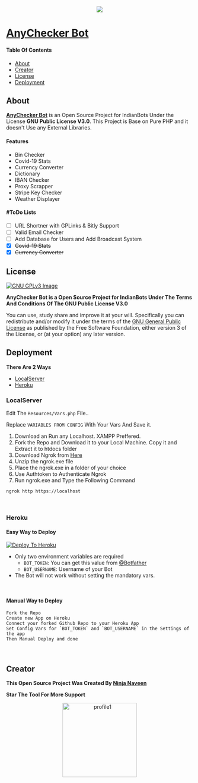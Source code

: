 # <h1 align="center"><a href="https://github.com/IndianBots/AnyCheckerBot"><img src="https://github-readme-stats.vercel.app/api/pin?username=IndianBots&show_icons=true&theme=dark&hide_border=true&repo=AnyCheckerBot"></a></h1>

# <b>[AnyChecker Bot](https://telegram.me/AnyCheckerBot)</b></h1>

#### Table Of Contents
* [About](#About)
* [Creator](#Creator)
* [License](#License)
* [Deployment](#Deployment)


## About

**[AnyChecker Bot](https://telegram.me/AnyCheckerBot)** is an Open Source Project for IndianBots Under the License **GNU Public License V3.0**. This Project is Base on Pure PHP and it doesn't Use any External Libraries.


#### Features

* Bin Checker
* Covid-19 Stats
* Currency Converter
* Dictionary 
* IBAN Checker
* Proxy Scrapper
* Stripe Key Checker
* Weather Displayer

#### #ToDo Lists

- [ ] URL Shortner with GPLinks & Bitly Support
- [ ] Valid Email Checker
- [ ] Add Database for Users and Add Broadcast System
- [x] ~~Covid-19 Stats~~
- [x] ~~Currency Converter~~

## License
[![GNU GPLv3 Image](https://www.gnu.org/graphics/gplv3-127x51.png)](http://www.gnu.org/licenses/gpl-3.0.en.html)  

**AnyChecker Bot is a Open Source Project for IndianBots Under The Terms And Conditions Of The GNU Public License V3.0**

You can use, study share and improve it at your will. Specifically you can redistribute and/or modify it under the terms of the [GNU General Public License](https://www.gnu.org/licenses/gpl.html) as published by the Free Software Foundation, either version 3 of the License, or (at your option) any later version. 


## Deployment
**There Are 2 Ways**
* [LocalServer](#LocalServer)
* [Heroku](#Heroku)


### LocalServer

Edit The <code lang="php">Resources/Vars.php</code> File..

Replace `VARIABLES FROM CONFIG` With Your Vars And Save it.

1. Download an Run any Localhost. XAMPP Preffered.
2. Fork the Repo and Download it to your Local Machine. Copy it and Extract it to htdocs folder
3. Download Ngrok from [Here](https://ngrok.com/download)
4. Unzip the ngrok.exe file
5. Place the ngrok.exe in a folder of your choice
6. Use Authtoken to Authenticate Ngrok
7. Run ngrok.exe and Type the Following Command

```ngrok http https://localhost```

<br>

### Heroku
#### Easy Way to Deploy

[![Deploy To Heroku](https://www.herokucdn.com/deploy/button.svg)](https://heroku.com/deploy?template=https://github.com/Kresswell/AnyCheckerBot)

- Only two environment variables are required
   - `BOT_TOKEN`:   You can get this value from [@Botfather](https://telegram.me/Botfather)
   - `BOT_USERNAME`:   Username of your Bot
- The Bot will not work without setting the mandatory vars.
<br>

#### Manual Way to Deploy


```
Fork the Repo
Create new App on Heroku
Connect your forked Github Repo to your Heroku App
Set Config Vars for `BOT_TOKEN` and `BOT_USERNAME` in the Settings of the app
Then Manual Deploy and done
```
<br>

## Creator
**This Open Source Project Was Created By [Ninja Naveen](https://telegram.me/ninjanaveen)**

**Star The Tool For More Support**
<p align="center">
<a href="https://telegram.me/ninjanaveen">
    <img src="https://avatars1.githubusercontent.com/u/67575446?s=460&v=4" alt="profile1" height="200" align="center"/>
</a>
</p>
